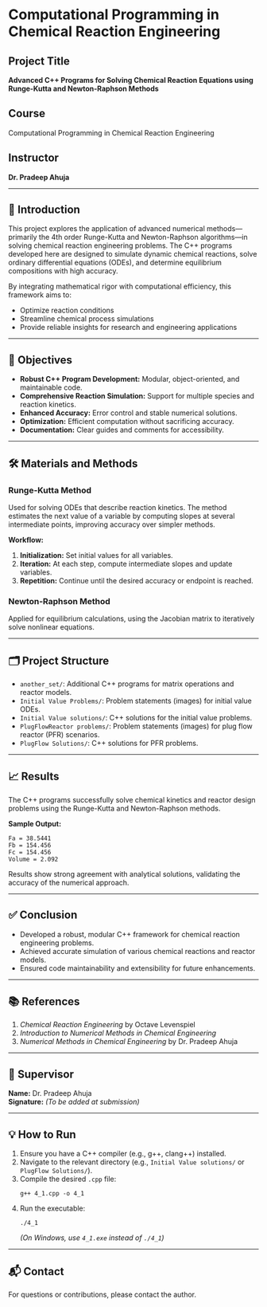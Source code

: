 # Computational Programming in Chemical Reaction Engineering

## Project Title
**Advanced C++ Programs for Solving Chemical Reaction Equations using Runge-Kutta and Newton-Raphson Methods**

## Course
Computational Programming in Chemical Reaction Engineering

## Instructor
**Dr. Pradeep Ahuja**

---

## 📌 Introduction

This project explores the application of advanced numerical methods—primarily the 4th order Runge-Kutta and Newton-Raphson algorithms—in solving chemical reaction engineering problems. The C++ programs developed here are designed to simulate dynamic chemical reactions, solve ordinary differential equations (ODEs), and determine equilibrium compositions with high accuracy.

By integrating mathematical rigor with computational efficiency, this framework aims to:
- Optimize reaction conditions
- Streamline chemical process simulations
- Provide reliable insights for research and engineering applications

---

## 🎯 Objectives

- **Robust C++ Program Development:** Modular, object-oriented, and maintainable code.
- **Comprehensive Reaction Simulation:** Support for multiple species and reaction kinetics.
- **Enhanced Accuracy:** Error control and stable numerical solutions.
- **Optimization:** Efficient computation without sacrificing accuracy.
- **Documentation:** Clear guides and comments for accessibility.

---

## 🛠 Materials and Methods

### Runge-Kutta Method
Used for solving ODEs that describe reaction kinetics. The method estimates the next value of a variable by computing slopes at several intermediate points, improving accuracy over simpler methods.

**Workflow:**
1. **Initialization:** Set initial values for all variables.
2. **Iteration:** At each step, compute intermediate slopes and update variables.
3. **Repetition:** Continue until the desired accuracy or endpoint is reached.

### Newton-Raphson Method
Applied for equilibrium calculations, using the Jacobian matrix to iteratively solve nonlinear equations.

---

## 🗂 Project Structure

- `another_set/`: Additional C++ programs for matrix operations and reactor models.
- `Initial Value Problems/`: Problem statements (images) for initial value ODEs.
- `Initial Value solutions/`: C++ solutions for the initial value problems.
- `PlugFlowReactor problems/`: Problem statements (images) for plug flow reactor (PFR) scenarios.
- `PlugFlow Solutions/`: C++ solutions for PFR problems.

---

## 📈 Results

The C++ programs successfully solve chemical kinetics and reactor design problems using the Runge-Kutta and Newton-Raphson methods.

**Sample Output:**
```
Fa = 38.5441
Fb = 154.456
Fc = 154.456
Volume = 2.092
```
Results show strong agreement with analytical solutions, validating the accuracy of the numerical approach.

---

## ✅ Conclusion

- Developed a robust, modular C++ framework for chemical reaction engineering problems.
- Achieved accurate simulation of various chemical reactions and reactor models.
- Ensured code maintainability and extensibility for future enhancements.

---

## 📚 References

1. *Chemical Reaction Engineering* by Octave Levenspiel
2. *Introduction to Numerical Methods in Chemical Engineering*
3. *Numerical Methods in Chemical Engineering* by Dr. Pradeep Ahuja

---

## 📝 Supervisor

**Name:** Dr. Pradeep Ahuja  
**Signature:** _(To be added at submission)_

---

## 💡 How to Run

1. Ensure you have a C++ compiler (e.g., g++, clang++) installed.
2. Navigate to the relevant directory (e.g., `Initial Value solutions/` or `PlugFlow Solutions/`).
3. Compile the desired `.cpp` file:
   ```
   g++ 4_1.cpp -o 4_1
   ```
4. Run the executable:
   ```
   ./4_1
   ```
   *(On Windows, use `4_1.exe` instead of `./4_1`)*

---

## 📬 Contact

For questions or contributions, please contact the author. 